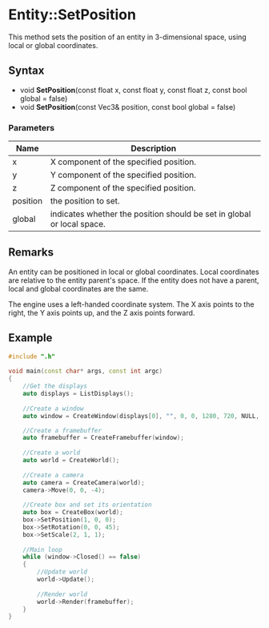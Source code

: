 # Entity::SetPosition
This method sets the position of an entity in 3-dimensional space, using local or global coordinates.

## Syntax
* void **SetPosition**(const float x, const float y, const float z, const bool global = false)
* void **SetPosition**(const Vec3& position, const bool global = false)

### Parameters
| Name | Description |
| ------ | ------ |
| x | X component of the specified position. |
| y | Y component of the specified position. |
| z | Z component of the specified position. |
| position | the position to set. |
| global | indicates whether the position should be set in global or local space. |

## Remarks
An entity can be positioned in local or global coordinates. Local coordinates are relative to the entity parent's space. If the entity does not have a parent, local and global coordinates are the same.

The engine uses a left-handed coordinate system. The X axis points to the right, the Y axis points up, and the Z axis points forward.

## Example
```cpp
#include ".h"
	
void main(const char* args, const int argc)
{
	//Get the displays
	auto displays = ListDisplays();
  
	//Create a window
	auto window = CreateWindow(displays[0], "", 0, 0, 1280, 720, NULL, WINDOW_CENTER | WINDOW_TITLEBAR);

	//Create a framebuffer
	auto framebuffer = CreateFramebuffer(window);
    
	//Create a world
	auto world = CreateWorld();
    
	//Create a camera
	auto camera = CreateCamera(world);
	camera->Move(0, 0, -4);
  
	//Create box and set its orientation
	auto box = CreateBox(world);    
	box->SetPosition(1, 0, 0);
	box->SetRotation(0, 0, 45);
	box->SetScale(2, 1, 1);
  
	//Main loop
	while (window->Closed() == false)
	{
		//Update world
		world->Update();
		
		//Render world
		world->Render(framebuffer);
	}
}
```
